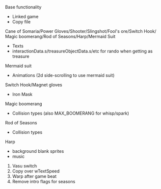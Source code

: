 Base functionality
* Linked game
* Copy file

Cane of Somaria/Power Gloves/Shooter/Slingshot/Fool's ore/Switch Hook/
Magic boomerang/Rod of Seasons/Harp/Mermaid Suit
* Texts
* interactionData.s/treasureObjectData.s/etc for rando when getting as treasure

Mermaid suit
* Animations (2d side-scrolling to use mermaid suit)

Switch Hook/Magnet gloves
* Iron Mask

Magic boomerang
* Collision types (also MAX_BOOMERANG for whisp/spark)

Rod of Seasons
* Collision types

Harp
* background blank sprites
* music

1. Vasu switch
2. Copy over wTextSpeed
3. Warp after game beat
4. Remove intro flags for seasons